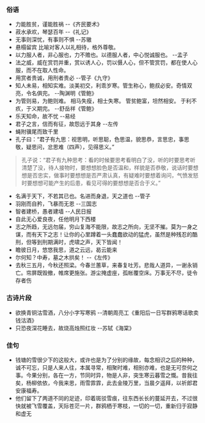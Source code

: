 ### 俗语
- 力能胜贫，谨能胜祸  --《齐民要术》
- 菽水承欢，琴瑟百年  --《礼记》
- 无事则深忧，有事则不惧  --苏辙
- 悬榻留宾 比喻对客人以礼相待，格外尊敬。
- 以力服人者，非心服也，力不赡也。以德服人者，中心悦诚服也。 --孟子
- 法之威，威在赏罚并重，赏以诱人心，罚以慑人心，但不管赏罚，都在使人心服，而不在取人性命。
- 用赏者贵诚，用刑者贵必  --管子《九守》
- 知人未易，相知实难。淡美初交，利乖岁寒。管生称心，鲍叔必安。奇情双亮，令名俱完。 --陶渊明《管鲍》
-  为管则易，为鲍则难。 相马失瘦，相士失寒。 管贫鲍富，坦然相安。 于利不疚，于义期完。 --舒岳祥《管鲍》
- 乐天知命，故不忧 --易经
- 君子之言，信而有征，故怨远于其身  --左传
- 蝇附骥尾而致千里
- 孔子曰：“君子有九思：视思明，听思聪，色思温，貌思恭，言思忠，事思敬，疑思问，忿思难（四声），见得思义。”   
> 孔子说：“君子有九种思考：看的时候要思考看明白了没，听的时要思考听清楚了没，待人接物时，要想想脸色是否温和，样貌是否恭敬，说话时要想想是否忠实，做事时要想想是否严肃认真，有疑难时要想着询问，气愤发怒时要想想可能产生的后患，看见可得的要想想是否合于义。”  

- 名满于天下，不若其已也。名进而身退，天之道也 --管子
- 羽刚而自矜，飞暴而无恩 --三国志
- 智者建桥，愚者建墙  --人民日报
-  自此无心爱良夜，任他明月下西楼
- 志之所趋，无远勿届，穷山复海不能限，故志之所向，无坚不摧。莫为一身之谋，而有天下之志！让你的心里蹲着一头蠢蠢欲动的猛虎，虽然是种残忍的酷刑，但等到刑期满时，虎啸之声，天下皆闻！
- 瞻彼日月，悠悠我思，道之云远，曷云能来
- 尔何知？中寿，墓之木拱矣！ --《左传》
- 去秋三五月，今秋还照梁。今春兰蕙草，来春复吐芳。悲哉人道异，一谢永销亡。帘屏既毁撤，帷席更施张。游尘掩虚座，孤帐覆空床。万事无不尽，徒令存者伤


### 古诗片段
- 欲换青铜沽雪酒，八分小字写寒鸦  --清朝周亮工《重阳后一日写群鸦寒话歌卖钱沽酒》
- 只恐夜深花睡去，故烧高烛照红妆  --苏轼《海棠》

### 佳句
- 钱塘的雪很少下的这般大，或许也是为了分别的缘故，每念相识之后的种种，诚不可忘，只是人来人往，本属寻常，相聚时难，相别亦难，也是无可奈何之事。今果分别，各在一方，节同时异，物是人非，突生寒云暮雪之慨。昔我往矣，杨柳依依，今我来思，雨雪霏霏，此去金陵万里，当晨夕遥拜，以祈郎君安康福寿。
- 他们留下了两道不同的足迹，印着斑驳雪痕，往东西长长的蔓延开去，不过很快就被飞雪覆盖，天际苍茫一片，群鸦栖于寒枝，一切的一切，重新归于寂静和虚无
